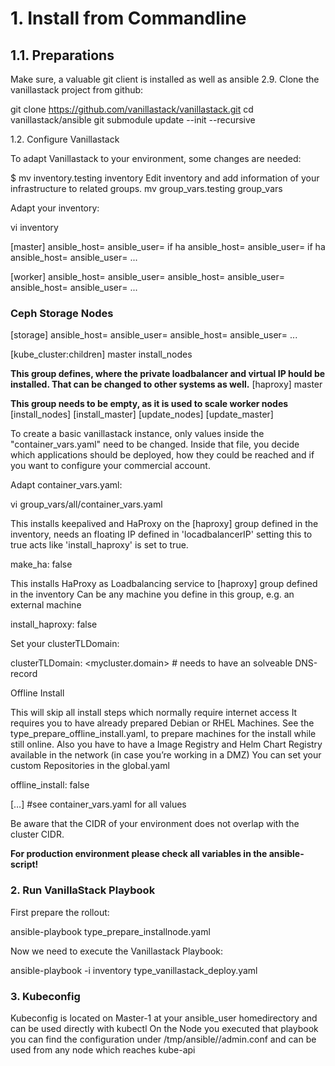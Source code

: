 # 1. Install from Commandline
## 1.1. Preparations

Make sure, a valuable git client is installed as well as ansible 2.9. Clone the vanillastack project from github:

git clone https://github.com/vanillastack/vanillastack.git
cd vanillastack/ansible
git submodule update --init --recursive

1.2. Configure Vanillastack

To adapt Vanillastack to your environment, some changes are needed:

$ mv inventory.testing inventory
Edit inventory and add information of your infrastructure to related groups.
mv group_vars.testing group_vars

Adapt your inventory:

vi inventory

[master]
<full-master-master-1> ansible_host=<host-ip> ansible_user=<username>
if ha <full-hostname-master-2> ansible_host=<host-ip> ansible_user=<username>
if ha <full-hostname-master-3> ansible_host=<host-ip> ansible_user=<username>
...

[worker]
<full-hostname-worker-1> ansible_host=<host-ip> ansible_user=<username>
<full-hostname-worker-2> ansible_host=<host-ip> ansible_user=<username>
<full-hostname-worker-3> ansible_host=<host-ip> ansible_user=<username>
 ...

### Ceph Storage Nodes
[storage]
<full-hostname-worker-1> ansible_host=<host-ip> ansible_user=<username>
<full-hostname-worker-2> ansible_host=<host-ip> ansible_user=<username>
 ...

[kube_cluster:children]
master
install_nodes

**This group defines, where the private loadbalancer and virtual IP
hould be installed. That can be changed to other systems as well.**
[haproxy]
master

**This group needs to be empty, as it is used to scale worker nodes**
[install_nodes]
[install_master]
[update_nodes]
[update_master]

To create a basic vanillastack instance, only values inside the "container_vars.yaml" need to be changed. Inside that file, you decide which applications should be deployed, how they could be reached and if you want to configure your commercial account.

Adapt container_vars.yaml:

vi group_vars/all/container_vars.yaml

This installs keepalived and HaProxy on the [haproxy] group defined in the inventory, needs an floating IP defined in 'locadbalancerIP' setting this to true acts like 'install_haproxy' is set to true.

make_ha: false

This installs HaProxy as Loadbalancing service to [haproxy] group defined in the inventory Can be any machine you define in this group, e.g. an external machine

install_haproxy: false

Set your clusterTLDomain:

clusterTLDomain: <mycluster.domain> # needs to have an solveable DNS-record

Offline Install

This will skip all install steps which normally require internet access It requires you to have already prepared Debian or RHEL Machines. See the type_prepare_offline_install.yaml, to prepare machines for the install while still online. Also you have to have a Image Registry and Helm Chart Registry available in the network (in case you’re working in a DMZ) You can set your custom Repositories in the global.yaml

offline_install: false

[…​] #see container_vars.yaml for all values

Be aware that the CIDR of your environment does not overlap with the cluster CIDR.

**For production environment please check all variables in the ansible-script!**

### 2. Run VanillaStack Playbook

First prepare the rollout:

ansible-playbook type_prepare_installnode.yaml

Now we need to execute the Vanillastack Playbook:

ansible-playbook -i inventory type_vanillastack_deploy.yaml

### 3. Kubeconfig

Kubeconfig is located on Master-1 at your ansible_user homedirectory and can be used directly with kubectl On the Node you executed that playbook you can find the configuration under /tmp/ansible/<cluster-uuid>/admin.conf and can be used from any node which reaches kube-api
